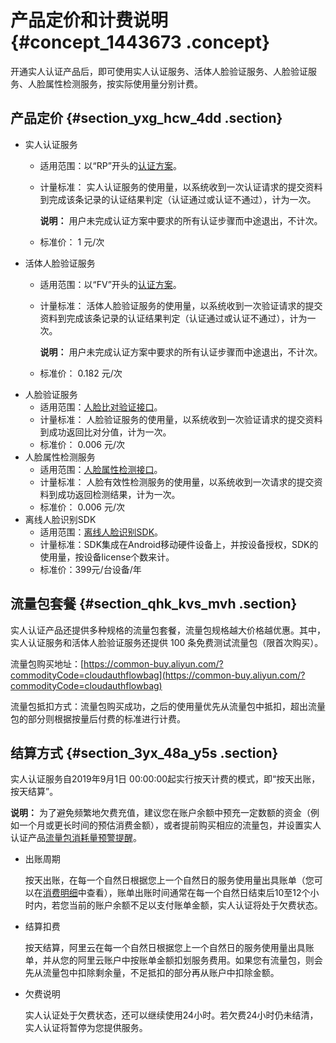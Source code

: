 # 产品定价和计费说明 {#concept_1443673 .concept}

开通实人认证产品后，即可使用实人认证服务、活体人脸验证服务、人脸验证服务、人脸属性检测服务，按实际使用量分别计费。

## 产品定价 {#section_yxg_hcw_4dd .section}

-   实人认证服务
    -   适用范围：以“RP”开头的[认证方案](../../../../cn.zh-CN/快速入门/认证方案.md#)。
    -   计量标准： 实人认证服务的使用量，以系统收到一次认证请求的提交资料到完成该条记录的认证结果判定（认证通过或认证不通过），计为一次。

        **说明：** 用户未完成认证方案中要求的所有认证步骤而中途退出，不计次。

    -   标准价： 1 元/次
-   活体人脸验证服务
    -   适用范围：以“FV”开头的[认证方案](../../../../cn.zh-CN/快速入门/认证方案.md#)。
    -   计量标准： 活体人脸验证服务的使用量，以系统收到一次验证请求的提交资料到完成该条记录的认证结果判定（认证通过或认证不通过），计为一次。

        **说明：** 用户未完成认证方案中要求的所有认证步骤而中途退出，不计次。

    -   标准价： 0.182 元/次
-   人脸验证服务
    -   适用范围：[人脸比对验证接口](../../../../cn.zh-CN/人脸比对/人脸比对.md#)。
    -   计量标准： 人脸验证服务的使用量，以系统收到一次验证请求的提交资料到成功返回比对分值，计为一次。
    -   标准价： 0.006 元/次
-   人脸属性检测服务
    -   适用范围：[人脸属性检测接口](../../../../cn.zh-CN/人脸属性检测/人脸属性检测.md#)。
    -   计量标准： 人脸有效性检测服务的使用量，以系统收到一次请求的提交资料到成功返回检测结果，计为一次。
    -   标准价： 0.006 元/次
-   离线人脸识别SDK
    -   适用范围：[离线人脸识别SDK](../../../../cn.zh-CN/离线人脸识别SDK/产品简介.md#)。
    -   计量标准：SDK集成在Android移动硬件设备上，并按设备授权，SDK的使用量，按设备license个数来计。
    -   标准价：399元/台设备/年

## 流量包套餐 {#section_qhk_kvs_mvh .section}

实人认证产品还提供多种规格的流量包套餐，流量包规格越大价格越优惠。其中，实人认证服务和活体人脸验证服务还提供 100 条免费测试流量包（限首次购买）。

流量包购买地址：[https://common-buy.aliyun.com/?commodityCode=cloudauthflowbag](https://common-buy.aliyun.com/?commodityCode=cloudauthflowbag)

流量包抵扣方式：流量包购买成功，之后的使用量优先从流量包中抵扣，超出流量包的部分则根据按量后付费的标准进行计费。

## 结算方式 {#section_3yx_48a_y5s .section}

实人认证服务自2019年9月1日 00:00:00起实行按天计费的模式，即“按天出账，按天结算”。

**说明：** 为了避免频繁地欠费充值，建议您在账户余额中预充一定数额的资金（例如一个月或更长时间的预估消费金额），或者提前购买相应的流量包，并设置实人认证产品[流量包消耗量预警提醒](cn.zh-CN/产品定价/设置流量包剩余流量提醒.md#)。

-   出账周期

    按天出账，在每一个自然日根据您上一个自然日的服务使用量出具账单（您可以在[消费明细](https://expense.console.aliyun.com/?#/consumption/list/flow/afterpay)中查看），账单出账时间通常在每一个自然日结束后10至12个小时内，若您当前的账户余额不足以支付账单金额，实人认证将处于欠费状态。

-   结算扣费

    按天结算，阿里云在每一个自然日根据您上一个自然日的服务使用量出具账单，并从您的阿里云账户中按账单金额扣划服务费用。如果您有流量包，则会先从流量包中扣除剩余量，不足抵扣的部分再从账户中扣除金额。

-   欠费说明

    实人认证处于欠费状态，还可以继续使用24小时。若欠费24小时仍未结清，实人认证将暂停为您提供服务。


